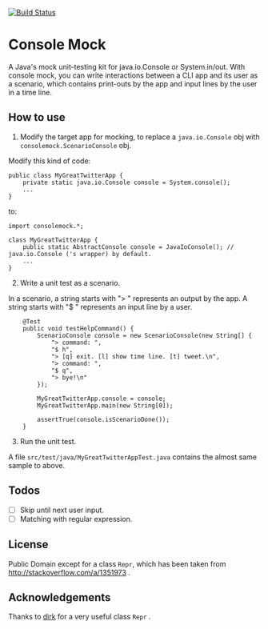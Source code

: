 [![Build Status](https://travis-ci.org/tos-kamiya/consolemock.svg)](https://travis-ci.org/tos-kamiya/consolemock)

# Console Mock
A Java's mock unit-testing kit for java.io.Console or System.in/out.
With console mock, you can write interactions between a CLI app and its user as a scenario,
which contains print-outs by the app and input lines by the user in a time line.

## How to use

1) Modify the target app for mocking, to replace a `java.io.Console` obj with `consolemock.ScenarioConsole` obj.

Modify this kind of code:

```
public class MyGreatTwitterApp {
    private static java.io.Console console = System.console();
    ...
}
```

to:

```
import consolemock.*;

class MyGreatTwitterApp {
    public static AbstractConsole console = JavaIoConsole(); // java.io.Console ('s wrapper) by default.
    ...
}
```

2) Write a unit test as a scenario.

In a scenario, a string starts with "> " represents an output by the app.
A string starts with "$ " represents an input line by a user.

```
    @Test
    public void testHelpCommand() {
        ScenarioConsole console = new ScenarioConsole(new String[] {
            "> command: ",
            "$ h",
            "> [q] exit. [l] show time line. [t] tweet.\n",
            "> command: ",
            "$ q",
            "> bye!\n"
        });
        
        MyGreatTwitterApp.console = console;
        MyGreatTwitterApp.main(new String[0]);

        assertTrue(console.isScenarioDone());
    }
```

3) Run the unit test.

A file `src/test/java/MyGreatTwitterAppTest.java` contains the almost same sample to above.

## Todos

- [ ] Skip until next user input.
- [ ] Matching with regular expression.

## License

Public Domain except for a class `Repr`, which has been taken from http://stackoverflow.com/a/1351973 .

## Acknowledgements

Thanks to [dirk](http://stackoverflow.com/users/141081/dirk) for a very useful class `Repr` .
